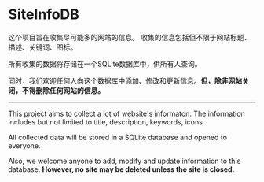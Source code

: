 # SiteInfoDB
这个项目旨在收集尽可能多的网站的信息。
收集的信息包括但不限于网站标题、描述、关键词、图标。

所有收集的数据将存储在一个SQLite数据库中，供所有人查询。

同时，我们欢迎任何人向这个数据库中添加、修改和更新信息。**但，除非网站关闭，不得删除任何网站的信息。**

---

This project aims to collect a lot of website's informaton.
The information includes but not limited to title, description, keywords, icons.

All collected data will be stored in a SQLite database and opened to everyone.

Also, we welcome anyone to add, modify and update information to this database. 
**However, no site may be deleted unless the site is closed.**
